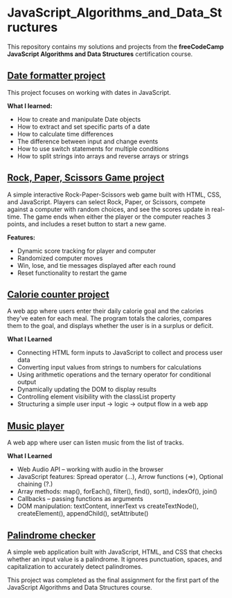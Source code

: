 # JavaScript_Algorithms_and_Data_Structures

This repository contains my solutions and projects from the **freeCodeCamp JavaScript Algorithms and Data Structures** certification course.

## [Date formatter project](https://github.com/AnaRomanovaWork/JavaScript_Algorithms_and_Data_Structures/tree/master/date_formatter)
This project focuses on working with dates in JavaScript.

**What I learned:**
- How to create and manipulate Date objects
- How to extract and set specific parts of a date
- How to calculate time differences
- The difference between input and change events
- How to use switch statements for multiple conditions
- How to split strings into arrays and reverse arrays or strings


## [Rock, Paper, Scissors Game project](https://github.com/AnaRomanovaWork/JavaScript_Algorithms_and_Data_Structures/tree/master/rock_paper_scissors_game)

A simple interactive Rock-Paper-Scissors web game built with HTML, CSS, and JavaScript. 
Players can select Rock, Paper, or Scissors, compete against a computer with random choices, and see the scores update in real-time. 
The game ends when either the player or the computer reaches 3 points, and includes a reset button to start a new game.

**Features:**

- Dynamic score tracking for player and computer
- Randomized computer moves
- Win, lose, and tie messages displayed after each round
- Reset functionality to restart the game

## [Calorie counter project](https://github.com/AnaRomanovaWork/JavaScript_Algorithms_and_Data_Structures/tree/master/calorie_counter)

A web app where users enter their daily calorie goal and the calories they’ve eaten for each meal. 
The program totals the calories, compares them to the goal, and displays whether the user is in a surplus or deficit.

**What I Learned**
- Connecting HTML form inputs to JavaScript to collect and process user data
- Converting input values from strings to numbers for calculations
- Using arithmetic operations and the ternary operator for conditional output
- Dynamically updating the DOM to display results
- Controlling element visibility with the classList property
- Structuring a simple user input → logic → output flow in a web app

## [Music player](https://github.com/AnaRomanovaWork/JavaScript_Algorithms_and_Data_Structures/tree/master/music_player)

A web app where user can listen music from the list of tracks.

**What I Learned**
- Web Audio API – working with audio in the browser
- JavaScript features: Spread operator (...), Arrow functions (=>), Optional chaining (?.)
- Array methods: map(), forEach(), filter(), find(), sort(), indexOf(), join()
- Callbacks – passing functions as arguments
- DOM manipulation: textContent, innerText vs createTextNode(), createElement(), appendChild(), setAttribute()

## [Palindrome checker](https://github.com/AnaRomanovaWork/JavaScript_Algorithms_and_Data_Structures/tree/master/palindrome_checker)

A simple web application built with JavaScript, HTML, and CSS that checks whether an input value is a palindrome. 
It ignores punctuation, spaces, and capitalization to accurately detect palindromes.

This project was completed as the final assignment for the first part of the JavaScript Algorithms and Data Structures course. 




